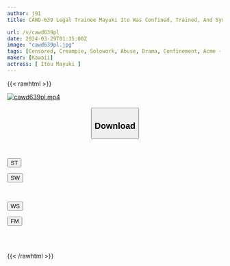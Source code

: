 ```yaml
---
author: j91
title: CAWD-639 Legal Trainee Mayuki Ito Was Confined, Trained, And Sympathized With A Strange-smelling Middle-aged Man In The Neighbor's Garbage Room... 55 Consecutive Vaginal Cum Shots Without Pulling Out.

url: /v/cawd639pl
date: 2024-03-29T01:35:00Z
image: "cawd639pl.jpg"
tags: [Censored, Creampie, Solowork, Abuse, Drama, Confinement, Acme · Orgasm	]
maker: [Kawaii]
actress: [ Itou Mayuki ]
---
```



{{< rawhtml >}}

<div class="video" data-videoid="6K93OBqP3giL1e">
    <a href="javascript:;">
        <img src="/v/cawd639pl/cawd639pl.jpg" width="WIDTH" height="HEIGHT" alt="cawd639pl.mp4" loading="lazy">
    </a>
</div>

<script type="text/javascript" src="https://j91.asia/asset/on-demand-st.js"></script>

<br>
  <link rel="stylesheet" href="https://j91.asia/asset/bs5.css">
  
  <center>
  <button class="btn btn-primary" type="button" data-bs-toggle="collapse" data-bs-target=".multi-collapse" aria-expanded="false" aria-controls="multiCollapseExample1 multiCollapseExample2"><h2>Download</h2></button></center>
</p>
<div class="row">
  <div class="col">
    <div class="collapse multi-collapse" id="multiCollapseExample1">
      <div class="card card-body">
	      	      <br>
<div class="buttons">  
<p><a href="https://streamtape.to/v/6K93OBqP3giL1e" target="_blank"><button class="btn-hover color-3"><i class="fa fa-download"></i> ST</button></a></p>
<p><a href="https://asnwish.com/htt4y8k8u1wn" target="_blank"><button class="btn-hover color-2"><i class="fa fa-download"></i> SW</button></a></p></div>
    </div>
  </div>
</div>
  <div class="col">
    <div class="collapse multi-collapse" id="multiCollapseExample2">
      <div class="card card-body">
	      <br>
<div class="buttons">
<p><a href="https://wolfstream.tv/udz3mufsf8wj"><button class="btn-hover color-9"><i class="fa fa-download"></i> WS</button></a></p>
<p><a href="https://filemoon.sx/d/pforjx6qug7b"><button class="btn-hover color-8"><i class="fa fa-download"></i> FM</button></a></p></div>
<br><br>
      </div>
    </div>
  </div>
</div>

{{< /rawhtml >}}